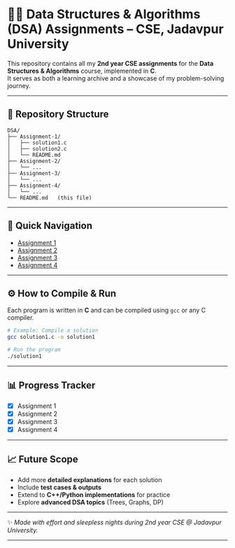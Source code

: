 # 🧑‍💻 Data Structures & Algorithms (DSA) Assignments – CSE, Jadavpur University

This repository contains all my **2nd year CSE assignments** for the **Data Structures & Algorithms** course, implemented in **C**.  
It serves as both a learning archive and a showcase of my problem-solving journey.

---

## 📂 Repository Structure

```
DSA/
├── Assignment-1/
│   ├── solution1.c
│   ├── solution2.c
│   └── README.md
├── Assignment-2/
│   └── ...
├── Assignment-3/
│   └── ...
├── Assignment-4/
│   └── ...
└── README.md   (this file)
```

---

## 🚀 Quick Navigation

- [Assignment 1](./Assignment-1/README.md)
- [Assignment 2](./Assignment-2/README.md)
- [Assignment 3](./Assignment-3/README.md)
- [Assignment 4](./Assignment-4/README.md)

---

## ⚙️ How to Compile & Run

Each program is written in **C** and can be compiled using `gcc` or any C compiler.

```bash
# Example: Compile a solution
gcc solution1.c -o solution1

# Run the program
./solution1
```

---

## 📊 Progress Tracker

* [x] Assignment 1
* [x] Assignment 2
* [x] Assignment 3
* [x] Assignment 4

---

## 📈 Future Scope

* Add more **detailed explanations** for each solution
* Include **test cases & outputs**
* Extend to **C++/Python implementations** for practice
* Explore **advanced DSA topics** (Trees, Graphs, DP)

---

✨ *Made with effort and sleepless nights during 2nd year CSE @ Jadavpur University.*

---
